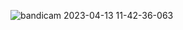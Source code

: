 ![bandicam 2023-04-13 11-42-36-063](https://user-images.githubusercontent.com/119485615/231704867-f578e78d-68c2-4e34-9179-024e7d2ed367.jpg)
